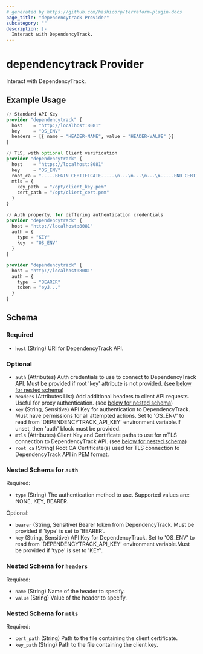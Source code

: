 ```yaml
---
# generated by https://github.com/hashicorp/terraform-plugin-docs
page_title: "dependencytrack Provider"
subcategory: ""
description: |-
  Interact with DependencyTrack.
---
```


# dependencytrack Provider

Interact with DependencyTrack.

## Example Usage

```terraform
// Standard API Key
provider "dependencytrack" {
  host    = "http://localhost:8081"
  key     = "OS_ENV"
  headers = [{ name = "HEADER-NAME", value = "HEADER-VALUE" }]
}

// TLS, with optional Client verification
provider "dependencytrack" {
  host    = "https://localhost:8081"
  key     = "OS_ENV"
  root_ca = "-----BEGIN CERTIFICATE-----\n...\n...\n...\n-----END CERTIFICATE-----"
  mtls = {
    key_path  = "/opt/client_key.pem"
    cert_path = "/opt/client_cert.pem"
  }
}

// Auth property, for differing authentication credentials
provider "dependencytrack" {
  host = "http://localhost:8081"
  auth = {
    type = "KEY"
    key  = "OS_ENV"
  }
}

provider "dependencytrack" {
  host = "http://localhost:8081"
  auth = {
    type  = "BEARER"
    token = "eyJ..."
  }
}
```

<!-- schema generated by tfplugindocs -->
## Schema

### Required

- `host` (String) URI for DependencyTrack API.

### Optional

- `auth` (Attributes) Auth credentials to use to connect to DependencyTrack API. Must be provided if root 'key' attribute is not provided. (see [below for nested schema](#nestedatt--auth))
- `headers` (Attributes List) Add additional headers to client API requests. Useful for proxy authentication. (see [below for nested schema](#nestedatt--headers))
- `key` (String, Sensitive) API Key for authentication to DependencyTrack. Must have permissions for all attempted actions. Set to 'OS_ENV' to read from 'DEPENDENCYTRACK_API_KEY' environment variable.If unset, then 'auth' block must be provided.
- `mtls` (Attributes) Client Key and Certificate paths to use for mTLS connection to DependencyTrack API. (see [below for nested schema](#nestedatt--mtls))
- `root_ca` (String) Root CA Certificate(s) used for TLS connection to DependencyTrack API in PEM format.

<a id="nestedatt--auth"></a>
### Nested Schema for `auth`

Required:

- `type` (String) The authentication method to use. Supported values are: NONE, KEY, BEARER.

Optional:

- `bearer` (String, Sensitive) Bearer token from DependencyTrack. Must be provided if 'type' is set to 'BEARER'.
- `key` (String, Sensitive) API Key for DependencyTrack. Set to 'OS_ENV' to read from 'DEPENDENCYTRACK_API_KEY' environment variable.Must be provided if 'type' is set to 'KEY'.


<a id="nestedatt--headers"></a>
### Nested Schema for `headers`

Required:

- `name` (String) Name of the header to specify.
- `value` (String) Value of the header to specify.


<a id="nestedatt--mtls"></a>
### Nested Schema for `mtls`

Required:

- `cert_path` (String) Path to the file containing the client certificate.
- `key_path` (String) Path to the file containing the client key.
